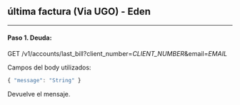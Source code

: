 ## última factura (Via UGO) - Eden
---------------------------------------------------------

#### Paso 1. Deuda:
GET /v1/accounts/last_bill?client_number=*CLIENT_NUMBER*&email=*EMAIL*

Campos del body utilizados:
```js
{ "message": "String" }
```
Devuelve el mensaje.